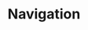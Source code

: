 ---
title: Navigation
author: ''
permalink: '/_modules/:name/'
published: true
isPublic_b: false
siteTitle_txt: App
siteImage_txt: '/assets/site/images/logo-Ontario-Institute-for-Cancer-Research.svg'
mobileTitle_txt: Menu

home_txt: /

oicr-network_txt: OICR Network
login_txt: Login
login-dir_txt: /user

explore_txt: "Explore "
oicr-labs-bold_txt: OICR
oicr-labs_txt: Labs
oicr-link_txt: "https://nextlabs.oicr.on.ca/"

title_txt: OICR-TGL

nav-logo-link: /assets/site/images/logo-tgl.svg
searchBar_txt: Search

nav_list:
  - title_txt: About Us
    link_txt: /aboutus
  - title_txt: The Team
    link_txt: /translational-genomics-laboratory/team/
  - title_txt: Lab Sample Submissions And Costs
    link_txt: /translational-genomics-laboratory/sample-submissions/
  - title_txt: Lab Methods
    link_txt: /translational-genomics-laboratory/lab-protocols-bioinformatics/

homepage_txt: "Home"
personnel_txt: "Personnel"
projects_txt: "Projects"
publications_txt: "Publications"
software_txt: "Software"
openings_txt: "Openings"
fun_txt: "Fun"
contact_txt: "Contact"

---